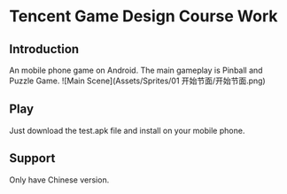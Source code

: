 # Tencent Game Design Course Work
## Introduction
An mobile phone game on Android. The main gameplay is Pinball and Puzzle Game.
![Main Scene](Assets/Sprites/01 开始节面/开始节面.png)
## Play
Just download the test.apk file and install on your mobile phone.
## Support
Only have Chinese version.
